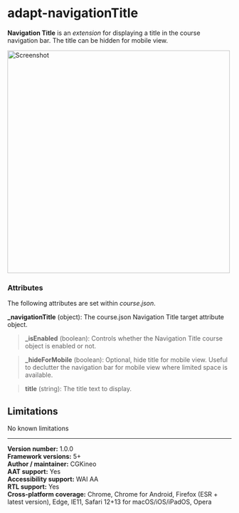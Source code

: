# adapt-navigationTitle

**Navigation Title** is an *extension* for displaying a title in the course navigation bar. The title can be hidden for mobile view.

<img src='https://user-images.githubusercontent.com/898168/210417005-3c2f0e9d-b1f0-4a7b-815c-33c3a6921965.jpg' width="500" alt="Screenshot">

### Attributes

The following attributes are set within *course.json*.

**\_navigationTitle** (object): The course.json Navigation Title target attribute object.

>**\_isEnabled** (boolean): Controls whether the Navigation Title course object is enabled or not.

>**\_hideForMobile** (boolean): Optional, hide title for mobile view. Useful to declutter the navigation bar for mobile view where limited space is available.

>**title** (string): The title text to display.

## Limitations

No known limitations

----------------------------
**Version number:**  1.0.0  
**Framework versions:**  5+  
**Author / maintainer:** CGKineo  
**AAT support:** Yes  
**Accessibility support:** WAI AA  
**RTL support:** Yes  
**Cross-platform coverage:** Chrome, Chrome for Android, Firefox (ESR + latest version), Edge, IE11, Safari 12+13 for macOS/iOS/iPadOS, Opera  
